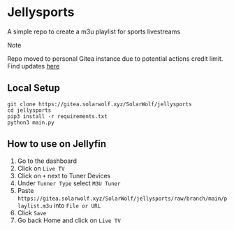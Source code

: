 # Jellysports

A simple repo to create a m3u playlist for sports livestreams

> [!NOTE]
> Repo moved to personal Gitea instance due to potential actions credit limit. Find updates [here](https://gitea.solarwolf.xyz/SolarWolf/jellysports)

## Local Setup
``` shell
git clone https://gitea.solarwolf.xyz/SolarWolf/jellysports
cd jellysports
pip3 install -r requirements.txt
python3 main.py
```
## How to use on Jellyfin
1. Go to the dashboard
2. Click on `Live TV`
3. Click on `+` next to Tuner Devices
4. Under `Tunner Type` select `M3U Tuner`
5. Paste `https://gitea.solarwolf.xyz/SolarWolf/jellysports/raw/branch/main/playlist.m3u` into `File or URL`
6. Click `Save`
7. Go back Home and click on `Live TV`
